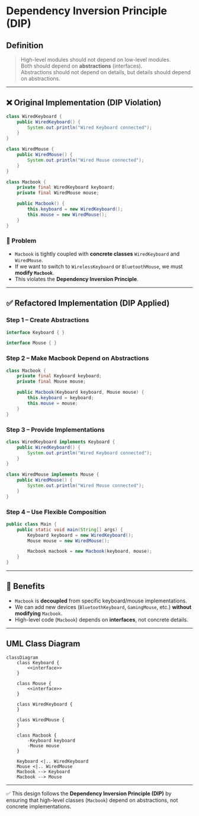 # Dependency Inversion Principle (DIP)

## Definition
> High-level modules should not depend on low-level modules.  
> Both should depend on **abstractions** (interfaces).  
> Abstractions should not depend on details, but details should depend on abstractions.

---

## ❌ Original Implementation (DIP Violation)

```java
class WiredKeyboard {
    public WiredKeyboard() {
        System.out.println("Wired Keyboard connected");
    }
}

class WiredMouse {
    public WiredMouse() {
        System.out.println("Wired Mouse connected");
    }
}

class Macbook {
    private final WiredKeyboard keyboard;
    private final WiredMouse mouse;

    public Macbook() {
        this.keyboard = new WiredKeyboard();
        this.mouse = new WiredMouse();
    }
}
```

### 🚨 Problem
- `Macbook` is tightly coupled with **concrete classes** `WiredKeyboard` and `WiredMouse`.  
- If we want to switch to `WirelessKeyboard` or `BluetoothMouse`, we must **modify `Macbook`**.  
- This violates the **Dependency Inversion Principle**.

---

## ✅ Refactored Implementation (DIP Applied)

### Step 1 – Create Abstractions
```java
interface Keyboard { }

interface Mouse { }
```

### Step 2 – Make Macbook Depend on Abstractions
```java
class Macbook {
    private final Keyboard keyboard;
    private final Mouse mouse;

    public Macbook(Keyboard keyboard, Mouse mouse) {
        this.keyboard = keyboard;
        this.mouse = mouse;
    }
}
```

### Step 3 – Provide Implementations
```java
class WiredKeyboard implements Keyboard {
    public WiredKeyboard() {
        System.out.println("Wired Keyboard connected");
    }
}

class WiredMouse implements Mouse {
    public WiredMouse() {
        System.out.println("Wired Mouse connected");
    }
}
```

### Step 4 – Use Flexible Composition
```java
public class Main {
    public static void main(String[] args) {
        Keyboard keyboard = new WiredKeyboard();
        Mouse mouse = new WiredMouse();

        Macbook macbook = new Macbook(keyboard, mouse);
    }
}
```

---

## 🎯 Benefits
- `Macbook` is **decoupled** from specific keyboard/mouse implementations.  
- We can add new devices (`BluetoothKeyboard`, `GamingMouse`, etc.) **without modifying** `Macbook`.  
- High-level code (`Macbook`) depends on **interfaces**, not concrete details.  

---

## UML Class Diagram

```mermaid
classDiagram
    class Keyboard {
        <<interface>>
    }

    class Mouse {
        <<interface>>
    }

    class WiredKeyboard {
    }

    class WiredMouse {
    }

    class Macbook {
        -Keyboard keyboard
        -Mouse mouse
    }

    Keyboard <|.. WiredKeyboard
    Mouse <|.. WiredMouse
    Macbook --> Keyboard
    Macbook --> Mouse
```
---

✅ This design follows the **Dependency Inversion Principle (DIP)** by ensuring that high-level classes (`Macbook`) depend on abstractions, not concrete implementations.
